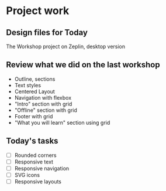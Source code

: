 # Project work

## Design files for Today

The Workshop project on Zeplin, desktop version

## Review what we did on the last workshop

- Outline, sections
- Text styles
- Centered Layout
- Navigation with flexbox
- "Intro" section with grid
- "Offline" section with grid
- Footer with grid
- "What you will learn" section using grid

## Today's tasks

- [ ] Rounded corners
- [ ] Responsive text
- [ ] Responsive navigation
- [ ] SVG icons
- [ ] Responsive layouts